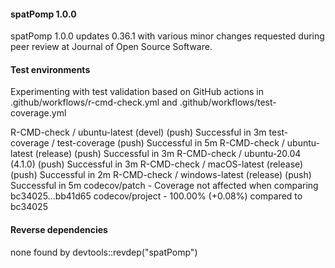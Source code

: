 
#### spatPomp 1.0.0

spatPomp 1.0.0 updates 0.36.1 with various minor changes requested during peer review at Journal of Open Source Software.

#### Test environments

Experimenting with test validation based on GitHub actions in
.github/workflows/r-cmd-check.yml
and 
.github/workflows/test-coverage.yml

R-CMD-check / ubuntu-latest (devel) (push) Successful in 3m
test-coverage / test-coverage (push) Successful in 5m
R-CMD-check / ubuntu-latest (release) (push) Successful in 3m
R-CMD-check / ubuntu-20.04 (4.1.0) (push) Successful in 3m
R-CMD-check / macOS-latest (release) (push) Successful in 2m
R-CMD-check / windows-latest (release) (push) Successful in 5m
codecov/patch - Coverage not affected when comparing bc34025...bb41d65
codecov/project - 100.00% (+0.08%) compared to bc34025

#### Reverse dependencies

none found by devtools::revdep("spatPomp")

